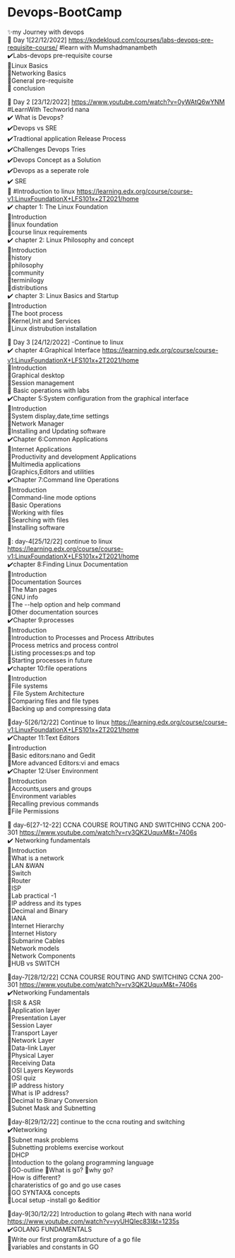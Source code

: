 # Devops-BootCamp
:sparkles:my Journey with devops    
:round_pushpin: Day 1[22/12/2022] https://kodekloud.com/courses/labs-devops-pre-requisite-course/   #learn with Mumshadmanambeth     
:heavy_check_mark:Labs-devops pre-requisite course   
:feet:Linux Basics   
:feet:Networking Basics  
:feet:General pre-requisite  
:feet: conclusion   


:round_pushpin: Day 2 [23/12/2022]   https://www.youtube.com/watch?v=0yWAtQ6wYNM    #LearnWith Techworld nana  
       :heavy_check_mark: What is Devops?      
      :heavy_check_mark:Devops vs SRE    
      :heavy_check_mark:Tradtional application Release Process   
      :heavy_check_mark:Challenges Devops Tries    
      :heavy_check_mark:Devops Concept as a Solution   
      :heavy_check_mark:Devops as a seperate role  
      :heavy_check_mark: SRE       
      🚀 #Introduction to linux    https://learning.edx.org/course/course-v1:LinuxFoundationX+LFS101x+2T2021/home      
       :heavy_check_mark: chapter 1: The Linux Foundation      
            :feet:Introduction    
           :feet:linux foundation    
           :feet:course linux requirements     
           :heavy_check_mark: chapter 2: Linux Philosophy and concept     
           :feet:Introduction     
           :feet:history     
           :feet:philosophy      
           :feet:community     
           :feet:terminilogy    
           :feet:distributions        
           :heavy_check_mark: chapter 3: Linux Basics and Startup     
            :feet:Introduction    
            :feet:The boot process   
            :feet:Kernel,Init and Services    
            :feet:Linux distrubution installation     
            
 :round_pushpin: Day 3 [24/12/2022]    -Continue to linux                 
             :heavy_check_mark: chapter 4:Graphical Interface       https://learning.edx.org/course/course-v1:LinuxFoundationX+LFS101x+2T2021/home      
              :feet:Introduction          
              :feet:Graphical desktop     
               :feet:Session management     
               :feet: Basic operations with labs     
               ✔️Chapter 5:System configuration from the graphical interface    
               🐾Introduction    
               🐾System display,date,time settings   
               🐾Network Manager   
               🐾Installing and Updating software        
               :heavy_check_mark:Chapter 6:Common Applications  
               :feet:Internet Applications    
               :feet:Productivity and development Applications   
               :feet:Multimedia applications   
               :feet:Graphics,Editors and utilities     
               ✔️Chapter 7:Command line Operations   
               🐾Introduction     
               🐾Command-line mode options   
               🐾Basic Operations    
               🐾Working with files   
               🐾Searching with files     
               🐾Installing software 
 
 📍: day-4[25/12/22] continue to linux       https://learning.edx.org/course/course-v1:LinuxFoundationX+LFS101x+2T2021/home   
               :heavy_check_mark:chapter 8:Finding Linux Documentation      
               :feet:Introduction      
               :feet:Documentation Sources   
               :feet:The Man pages    
               :feet:GNU info   
               :feet:The --help option and help command   
               :feet:Other documentation sources   
               :heavy_check_mark:Chapter 9:processes    
               :feet:Introduction   
               :feet:Introduction to Processes and Process Attributes   
               :feet:Process metrics and process control    
               :feet:Listing processes:ps and top   
               :feet:Starting processes in future    
               :heavy_check_mark:chapter 10:file operations   
               :feet:Introduction   
               :feet:File systems   
               :feet: File System Architecture    
               :feet:Comparing files and file types   
               :feet:Backing up and compressing data  
               
📍day-5[26/12/22] Continue to  linux   https://learning.edx.org/course/course-v1:LinuxFoundationX+LFS101x+2T2021/home       
               ✔️Chapter 11:Text Editors      
               🐾introduction    
               🐾Basic editors:nano and Gedit     
               🐾More advanced Editors:vi and emacs  
               ✔️Chapter 12:User Environment  
               🐾Introduction  
               🐾Accounts,users and groups   
               🐾Environment variables  
               🐾Recalling previous commands   
               🐾File Permissions     
               
               
   :round_pushpin: day-6[27-12-22] CCNA COURSE ROUTING AND SWITCHING CCNA 200-301    https://www.youtube.com/watch?v=rv3QK2UquxM&t=7406s       
      :heavy_check_mark: Networking fundamentals   
      🐾Introduction    
      🐾What is a network   
      🐾LAN &WAN   
      🐾Switch   
      🐾Router  
      🐾ISP  
      🐾Lab practical -1  
      🐾IP address and its types  
      🐾Decimal and Binary  
      🐾IANA  
      🐾Internet Hierarchy  
      🐾Internet History  
      🐾Submarine Cables  
      🐾Network models  
      🐾Network Components  
      🐾HUB vs SWITCH        
      
 📍day-7[28/12/22] CCNA COURSE ROUTING AND SWITCHING CCNA 200-301    https://www.youtube.com/watch?v=rv3QK2UquxM&t=7406s    
      ✔️Networking Fundamentals  
      🐾ISR & ASR  
      🐾Application layer   
      🐾Presentation Layer  
      🐾Session Layer  
      🐾Transport Layer   
      🐾Network Layer  
      🐾Data-link Layer  
      🐾Physical Layer   
      🐾Receiving Data  
      🐾OSI Layers Keywords  
      🐾OSI quiz  
      🐾IP address history  
      🐾What is IP address?  
      🐾Decimal to Binary Conversion  
      🐾Subnet Mask and Subnetting   
      
  📍day-8[29/12/22] continue to the ccna  routing and switching  
      ✔️Networking   
      🐾Subnet mask problems  
      🐾Subnetting problems exercise workout  
      🐾DHCP  
      🚀Intoduction to the golang programming language  
      🐾GO-outline
      🐾What is go?
      🐾why go?  
      🐾How is different?  
      🐾charateristics of go and go use cases  
      🐾GO SYNTAX& concepts  
      🐾Local setup -install go &editior 
      
  📍day-9[30/12/22] Introduction to golang  #tech with nana world      https://www.youtube.com/watch?v=yyUHQIec83I&t=1235s    
  ✔️GOLANG FUNDAMENTALS  
      🐾Write our first program&structure of a go file   
      🐾variables and constants in GO  
      
      
      
      
      
      
      
      
      

      
      
               
               
               
               
               
            
            
           
